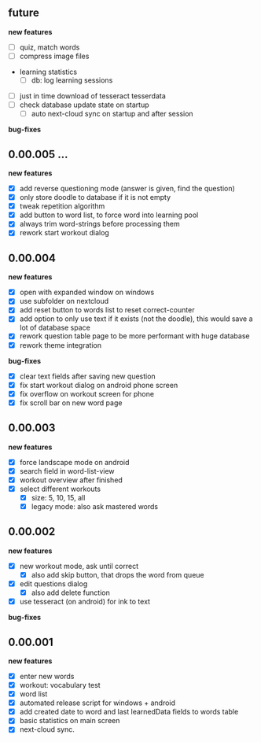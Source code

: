 

## future

**new features**
* [ ] quiz, match words
* [ ] compress image files
* learning statistics
  * [ ] db: log learning sessions
* [ ] just in time download of tesseract tesserdata
* [ ] check database update state on startup
  * [ ] auto next-cloud sync on startup and after session

**bug-fixes**

## 0.00.005 ...

**new features**
* [x] add reverse questioning mode (answer is given, find the question)
* [x] only store doodle to database if it is not empty
* [x] tweak repetition algorithm
* [x] add button to word list, to force word into learning pool
* [x] always trim word-strings before processing them
* [x] rework start workout dialog

## 0.00.004

**new features**
* [x] open with expanded window on windows
* [x] use subfolder on nextcloud
* [x] add reset button to words list to reset correct-counter
* [x] add option to only use text if it exists (not the doodle), this would save a lot of database space
* [x] rework question table page to be more performant with huge database
* [x] rework theme integration

**bug-fixes**
* [x] clear text fields after saving new question
* [x] fix start workout dialog on android phone screen
* [x] fix overflow on workout screen for phone
* [x] fix scroll bar on new word page

## 0.00.003

**new features**
* [x] force landscape mode on android
* [x] search field in word-list-view
* [x] workout overview after finished
* [x] select different workouts
  * [x] size: 5, 10, 15, all
  * [x] legacy mode: also ask mastered words

## 0.00.002

**new features**
* [x] new workout mode, ask until correct
  * [x] also add skip button, that drops the word from queue
* [x] edit questions dialog
  * [x] also add delete function
* [x] use tesseract (on android) for ink to text

**bug-fixes**

## 0.00.001

**new features**
* [x] enter new words
* [x] workout: vocabulary test
* [x] word list
* [x] automated release script for windows + android
* [x] add created date to word and last learnedData fields to words table
* [x] basic statistics on main screen
* [x] next-cloud sync.
